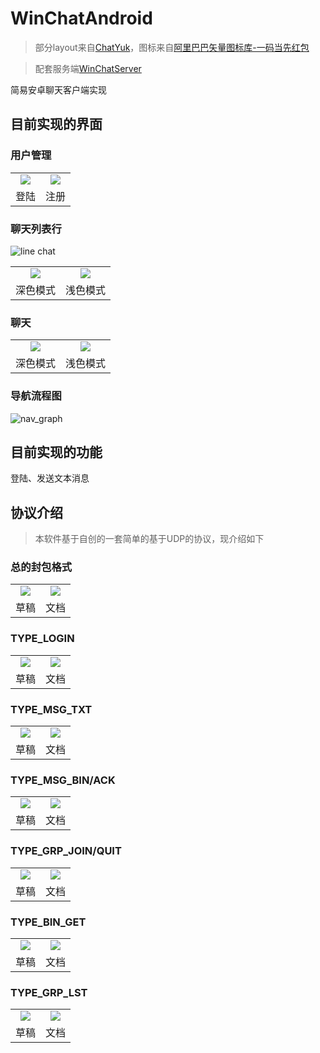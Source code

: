 # WinChatAndroid

> 部分layout来自[ChatYuk](https://github.com/alfianyusufabdullah/ChatYuk)，图标来自[阿里巴巴矢量图标库-一码当先红包](https://www.iconfont.cn/illustrations/detail?cid=36441)

> 配套服务端[WinChatServer](https://github.com/wa-kakalala/WinChatServer)

简易安卓聊天客户端实现

## 目前实现的界面

### 用户管理

<table>
	<tr>
		<td align="center"><img src="https://user-images.githubusercontent.com/41315874/202401108-932b771a-1508-4957-8408-378cc53904b2.png"></td>
		<td align="center"><img src="https://user-images.githubusercontent.com/41315874/202401129-5cf557ed-4dd7-47cc-aa31-1ea60970a7a1.png"></td>
	</tr>
    <tr>
		<td align="center">登陆</td>
		<td align="center">注册</td>
	</tr>
</table>

### 聊天列表行

![line chat](https://user-images.githubusercontent.com/41315874/208007355-4126540a-852a-43fc-bd17-585cb15590ed.png)

<table>
	<tr>
		<td align="center"><img src="https://user-images.githubusercontent.com/41315874/208019682-e759b620-6cf1-425f-a80d-b0c45eca9b7f.jpg"></td>
		<td align="center"><img src="https://user-images.githubusercontent.com/41315874/208229884-77a39145-661d-404b-8aa6-03b23597c8b8.png"></td>
	</tr>
    <tr>
		<td align="center">深色模式</td>
		<td align="center">浅色模式</td>
	</tr>
</table>

### 聊天

<table>
	<tr>
		<td align="center"><img src="https://user-images.githubusercontent.com/41315874/208019470-6305915a-c945-41d5-94f7-c395428f122e.jpg"></td>
		<td align="center"><img src="https://user-images.githubusercontent.com/41315874/208019480-ad12c68b-b8b9-4e30-9798-eae275ad10dc.png"></td>
	</tr>
    <tr>
		<td align="center">深色模式</td>
		<td align="center">浅色模式</td>
	</tr>
</table>

### 导航流程图

![nav_graph](https://user-images.githubusercontent.com/41315874/208229916-23c4979e-b586-4d1a-92a4-5af7023ee2e9.png)

## 目前实现的功能

登陆、发送文本消息

## 协议介绍

> 本软件基于自创的一套简单的基于UDP的协议，现介绍如下

### 总的封包格式

<table>
	<tr>
		<td align="center"><img src="https://user-images.githubusercontent.com/41315874/202403800-23ca4d43-aa6e-48f7-90fa-e61736ad0a2c.jpg"></td>
		<td align="center"><img src="https://user-images.githubusercontent.com/41315874/202403824-3d98ce28-668d-48bc-b989-21f15bbb5f81.png"></td>
	</tr>
    <tr>
		<td align="center">草稿</td>
		<td align="center">文档</td>
	</tr>
</table>

### TYPE_LOGIN

<table>
	<tr>
		<td align="center"><img src="https://user-images.githubusercontent.com/41315874/202404113-e2341cec-8edd-4077-8934-052efbba5e91.jpg"></td>
		<td align="center"><img src="https://user-images.githubusercontent.com/41315874/202404142-3f6ad6e9-1cd1-4e85-916a-3d51a2b03ce3.png"></td>
	</tr>
    <tr>
		<td align="center">草稿</td>
		<td align="center">文档</td>
	</tr>
</table>

### TYPE_MSG_TXT

<table>
	<tr>
		<td align="center"><img src="https://user-images.githubusercontent.com/41315874/202404342-b450d00d-ea25-4f98-8d52-244e11e8984f.jpg"></td>
		<td align="center"><img src="https://user-images.githubusercontent.com/41315874/202404357-ddbe0ff3-2d3c-4053-8062-2990854eb1de.png"></td>
	</tr>
    <tr>
		<td align="center">草稿</td>
		<td align="center">文档</td>
	</tr>
</table>

### TYPE_MSG_BIN/ACK

<table>
	<tr>
		<td align="center"><img src="https://user-images.githubusercontent.com/41315874/202405983-1ecf06cf-863e-45ed-850e-ada6e973ff96.jpg"></td>
		<td align="center"><img src="https://user-images.githubusercontent.com/41315874/202404630-c30c51c6-7609-401e-a1d6-f2b44bc40a54.png"></td>
	</tr>
    <tr>
		<td align="center">草稿</td>
		<td align="center">文档</td>
	</tr>
</table>

### TYPE_GRP_JOIN/QUIT

<table>
	<tr>
		<td align="center"><img src="https://user-images.githubusercontent.com/41315874/202404791-bf23d5fc-e5ad-4a82-ab56-04f1dcb0a8a8.jpg"></td>
		<td align="center"><img src="https://user-images.githubusercontent.com/41315874/202404877-3e3b8646-be01-40c2-ab50-460b388fcb1e.png"></td>
	</tr>
    <tr>
		<td align="center">草稿</td>
		<td align="center">文档</td>
	</tr>
</table>

### TYPE_BIN_GET

<table>
	<tr>
		<td align="center"><img src="https://user-images.githubusercontent.com/41315874/202405044-7d7ef466-6157-4672-aa23-7277a67cbc82.jpg"></td>
		<td align="center"><img src="https://user-images.githubusercontent.com/41315874/202405409-789ff618-2192-4c79-9b94-57919de349fb.png"></td>
	</tr>
    <tr>
		<td align="center">草稿</td>
		<td align="center">文档</td>
	</tr>
</table>

### TYPE_GRP_LST

<table>
	<tr>
		<td align="center"><img src="https://user-images.githubusercontent.com/41315874/202405586-89d541ea-80e1-4ac5-a3c7-b73d60a40b0e.jpg"></td>
		<td align="center"><img src="https://user-images.githubusercontent.com/41315874/202405609-439caa75-942a-49e7-ac85-7d2b1da5f3e4.png"></td>
	</tr>
    <tr>
		<td align="center">草稿</td>
		<td align="center">文档</td>
	</tr>
</table>
